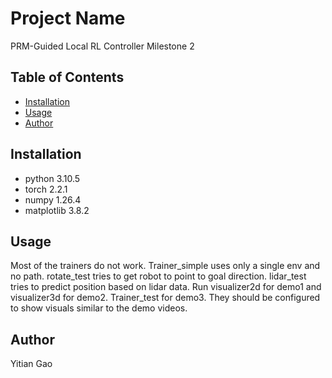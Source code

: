 # Project Name

PRM-Guided Local RL Controller Milestone 2

## Table of Contents

- [Installation](#installation)
- [Usage](#usage)
- [Author](#Author)

## Installation

- python 3.10.5
- torch 2.2.1
- numpy 1.26.4
- matplotlib 3.8.2

## Usage

Most of the trainers do not work. Trainer_simple uses only a single env and no path. rotate_test tries to get robot to point to goal direction.
lidar_test tries to predict position based on lidar data.
Run visualizer2d for demo1 and visualizer3d for demo2. Trainer_test for demo3. They should be configured to show visuals similar to the demo
videos.

## Author

Yitian Gao